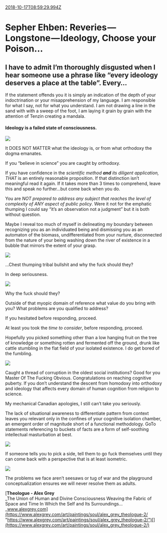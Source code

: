 [2018-10-17T08:59:29.994Z](https://medium.com//@jasonmedland/sepher-ehben-reveries-longstone-ideology-choose-your-poison-b602e6ba4365)
# Sepher Ehben: Reveries — Longstone — Ideology, Choose your Poison…
## I have to admit I’m thoroughly disgusted when I hear someone use a phrase like “every ideology deserves a place at the table”. Every…
If the statement offends you it is simply an indication of the depth of your indoctrination or your misapprehension of my language. I am responsible for what I say, not for what you understand. I am not drawing a line in the sand with with a sweep of the foot, I am laying it grain by grain with the attention of Tenzin creating a mandala.

#### Ideology is a failed state of consciousness.

![](https://cdn-images-1.medium.com/max/800/1*V1avYsOEO6JX1bcDRbra0w.jpeg)

It DOES NOT MATTER what the ideology is, or from what orthodoxy the dogma emanates.

If you “believe in science” you are caught by orthodoxy.

If you have confidence in the _scientific method_ **_and_** _its diligent application, THAT_ is an entirely reasonable proposition. If that distinction isn’t meaningful read it again. If it takes more than 3 times to comprehend, leave this and speak no further…but come back when you do.

You are _NOT prepared to address any subject that reaches the level of complexity of ANY aspect of public policy_. Were it not for the emphatic thumping I could say “it’s an observation not a judgment” but it is both without question.

Maybe I reveal too much of myself in delineating my boundary between recognizing you as an individuated being and dismissing you as an automaton of the biomass, undifferentiated from your nurture, disconnected from the nature of your being washing down the river of existence in a bubble that mirrors the extent of your grasp.

![](https://cdn-images-1.medium.com/max/800/1*mKYswZLnAmWgeRuLdgIPow.jpeg)

…Chest thumping tribal bullshit and why the fuck should they?

In deep seriousness.

![](https://cdn-images-1.medium.com/max/800/1*qbv6gGJYRAUljsfBQhAP4w.jpeg)

Why the fuck should they?

Outside of that myopic domain of reference what value do you bring with you? What problems are you qualified to address?

If you hesitated before responding, proceed.

At least you took the _time to consider_, before responding, proceed.

Hopefully you picked something other than a low hanging fruit on the tree of knowledge or something rotten and fermented off the ground, drunk like cattle stumbling in the flat field of your isolated existence. I do get bored of the fumbling.

![](https://cdn-images-1.medium.com/max/800/1*cVE9x3iIn3uAxHtxgQmoFQ.jpeg)

Caught a thread of corruption in the oldest social institutions? Good for you Master Of The Fucking Obvious. Congratulations on reaching cognitive puberty. If you don’t understand the descent from homodoxy into orthodoxy and ideology that affects every domain of human cognition from religion to science.

My mechanical Canadian apologies, I still can’t take you seriously.

The lack of situational awareness to differentiate pattern from context leaves you relevant only in the confines of your cognitive isolation chamber, an emergent order of magnitude short of a functional methodology. GoTo statements referencing to buckets of facts are a form of self-soothing intellectual masturbation at best.

![](https://cdn-images-1.medium.com/max/800/1*ZJUcG8-Mqj-SCEhwLp2YBQ.jpeg)

If someone tells you to pick a side, tell them to go fuck themselves until they can come back with a perspective that is at least isometric.

![](https://cdn-images-1.medium.com/max/600/1*K5h7rGMeF1y1Ejbpr4QCmQ.png)

The problems we face aren’t seesaws or tug of war and the playground conceptualization ensures we will never resolve them as adults.

[**Theologue - Alex Grey**  
_The Union of Human and Divine Consciousness Weaving the Fabric of Space and Time In Which the Self and Its Surroundings…_www.alexgrey.com](https://www.alexgrey.com/art/paintings/soul/alex_grey_theologue-2/ "https://www.alexgrey.com/art/paintings/soul/alex_grey_theologue-2/")[](https://www.alexgrey.com/art/paintings/soul/alex_grey_theologue-2/)